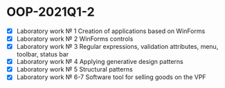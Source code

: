 # OOP-2021Q1-2
- [x] Laboratory work № 1 Creation of applications based on WinForms
- [x] Laboratory work № 2 WinForms controls
- [x] Laboratory work № 3 Regular expressions, validation attributes, menu, toolbar, status bar
- [x] Laboratory work № 4 Applying generative design patterns
- [x] Laboratory work № 5 Structural patterns
- [x] Laboratory work № 6-7 Software tool for selling goods on the VPF
